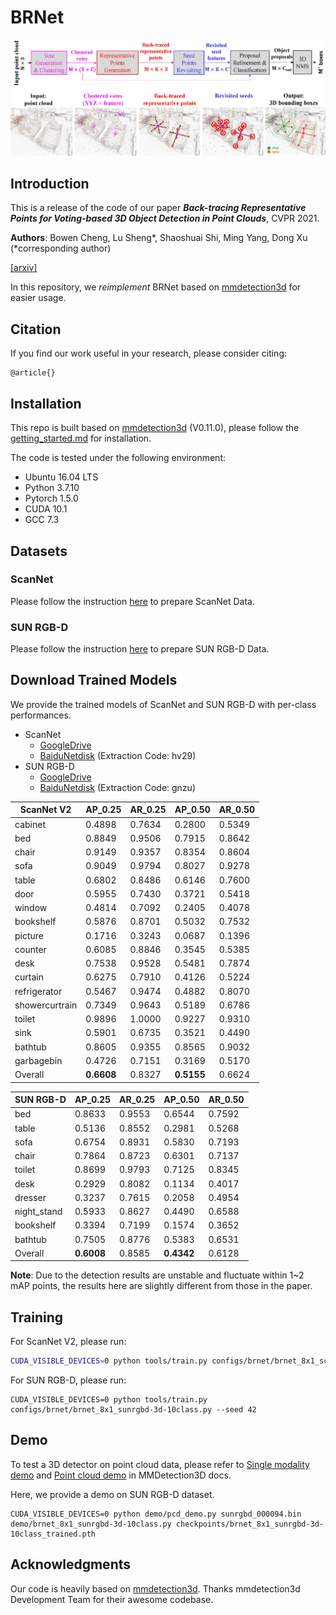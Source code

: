# BRNet

![fig_overview-c2](resources/fig_overview-c2.jpg)

## Introduction

This is a release of the code of our paper ***Back-tracing Representative Points for Voting-based 3D Object Detection in Point Clouds***, CVPR 2021.

**Authors**: Bowen Cheng, Lu Sheng\*, Shaoshuai Shi, Ming Yang, Dong Xu (\*corresponding author)

[[arxiv]]()

In this repository, we *reimplement* BRNet based on [mmdetection3d](https://github.com/open-mmlab/mmdetection3d) for easier usage.

## Citation

If you find our work useful in your research, please consider citing:

```
@article{}
```

## Installation

This repo is built based on [mmdetection3d](https://github.com/open-mmlab/mmdetection3d) (V0.11.0), please follow the [getting_started.md](https://github.com/open-mmlab/mmdetection3d/blob/master/docs/getting_started.md) for installation.

The code is tested under the following environment:

- Ubuntu 16.04 LTS
- Python 3.7.10
- Pytorch 1.5.0
- CUDA 10.1
- GCC 7.3

## Datasets

### ScanNet

Please follow the instruction [here](https://github.com/open-mmlab/mmdetection3d/tree/master/data/scannet) to prepare ScanNet Data.

### SUN RGB-D

Please follow the instruction [here](https://github.com/open-mmlab/mmdetection3d/tree/master/data/sunrgbd) to prepare SUN RGB-D Data.

## Download Trained Models

We provide the trained models of ScanNet and SUN RGB-D with per-class performances.

- ScanNet
  - [GoogleDrive](https://drive.google.com/drive/folders/1a_J2tkJOuRyHYefgCnFiWAfRZfXcOJZy?usp=sharing)
  - [BaiduNetdisk](https://pan.baidu.com/s/1U0M8b7POs7iOR4ufSXXw4g) (Extraction Code: hv29)
- SUN RGB-D
  - [GoogleDrive](https://drive.google.com/drive/folders/1vhGggucf7pJihfKahfJlL4lFZp2DEHdT?usp=sharing)
  - [BaiduNetdisk](https://pan.baidu.com/s/1I0rR6WcPTBuD9Bdw1K2eCQ) (Extraction Code: gnzu)

| ScanNet V2     | AP_0.25    | AR_0.25 | AP_0.50    | AR_0.50 |
| -------------- | ---------- | ------- | ---------- | ------- |
| cabinet        | 0.4898     | 0.7634  | 0.2800     | 0.5349  |
| bed            | 0.8849     | 0.9506  | 0.7915     | 0.8642  |
| chair          | 0.9149     | 0.9357  | 0.8354     | 0.8604  |
| sofa           | 0.9049     | 0.9794  | 0.8027     | 0.9278  |
| table          | 0.6802     | 0.8486  | 0.6146     | 0.7600  |
| door           | 0.5955     | 0.7430  | 0.3721     | 0.5418  |
| window         | 0.4814     | 0.7092  | 0.2405     | 0.4078  |
| bookshelf      | 0.5876     | 0.8701  | 0.5032     | 0.7532  |
| picture        | 0.1716     | 0.3243  | 0.0687     | 0.1396  |
| counter        | 0.6085     | 0.8846  | 0.3545     | 0.5385  |
| desk           | 0.7538     | 0.9528  | 0.5481     | 0.7874  |
| curtain        | 0.6275     | 0.7910  | 0.4126     | 0.5224  |
| refrigerator   | 0.5467     | 0.9474  | 0.4882     | 0.8070  |
| showercurtrain | 0.7349     | 0.9643  | 0.5189     | 0.6786  |
| toilet         | 0.9896     | 1.0000  | 0.9227     | 0.9310  |
| sink           | 0.5901     | 0.6735  | 0.3521     | 0.4490  |
| bathtub        | 0.8605     | 0.9355  | 0.8565     | 0.9032  |
| garbagebin     | 0.4726     | 0.7151  | 0.3169     | 0.5170  |
| Overall        | **0.6608** | 0.8327  | **0.5155** | 0.6624  |

| SUN RGB-D   | AP_0.25    | AR_0.25 | AP_0.50    | AR_0.50 |
| ----------- | ---------- | ------- | ---------- | ------- |
| bed         | 0.8633     | 0.9553  | 0.6544     | 0.7592  |
| table       | 0.5136     | 0.8552  | 0.2981     | 0.5268  |
| sofa        | 0.6754     | 0.8931  | 0.5830     | 0.7193  |
| chair       | 0.7864     | 0.8723  | 0.6301     | 0.7137  |
| toilet      | 0.8699     | 0.9793  | 0.7125     | 0.8345  |
| desk        | 0.2929     | 0.8082  | 0.1134     | 0.4017  |
| dresser     | 0.3237     | 0.7615  | 0.2058     | 0.4954  |
| night_stand | 0.5933     | 0.8627  | 0.4490     | 0.6588  |
| bookshelf   | 0.3394     | 0.7199  | 0.1574     | 0.3652  |
| bathtub     | 0.7505     | 0.8776  | 0.5383     | 0.6531  |
| Overall     | **0.6008** | 0.8585  | **0.4342** | 0.6128  |

**Note**: Due to the detection results are unstable and fluctuate within 1~2 mAP points, the results here are slightly different from those in the paper.

## Training

For ScanNet V2, please run:

```sh
CUDA_VISIBLE_DEVICES=0 python tools/train.py configs/brnet/brnet_8x1_scannet-3d-18class.py --seed 42
```

For SUN RGB-D, please run:

```shell
CUDA_VISIBLE_DEVICES=0 python tools/train.py configs/brnet/brnet_8x1_sunrgbd-3d-10class.py --seed 42
```

## Demo

To test a 3D detector on point cloud data, please refer to [Single modality demo](https://mmdetection3d.readthedocs.io/en/latest/0_demo.html) and [Point cloud demo](https://mmdetection3d.readthedocs.io/en/latest/getting_started.html#demo) in MMDetection3D docs.

Here, we provide a demo on SUN RGB-D dataset.

```shell
CUDA_VISIBLE_DEVICES=0 python demo/pcd_demo.py sunrgbd_000094.bin demo/brnet_8x1_sunrgbd-3d-10class.py checkpoints/brnet_8x1_sunrgbd-3d-10class_trained.pth
```

## Acknowledgments

Our code is heavily based on [mmdetection3d](https://github.com/open-mmlab/mmdetection3d). Thanks mmdetection3d Development Team for their awesome codebase.